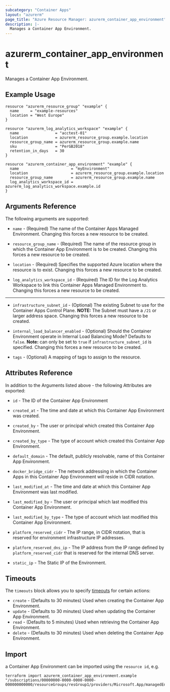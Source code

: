 ```yaml
---
subcategory: "Container Apps"
layout: "azurerm"
page_title: "Azure Resource Manager: azurerm_container_app_environment"
description: |-
  Manages a Container App Environment.
---
```


# azurerm_container_app_environment

Manages a Container App Environment.

## Example Usage

```hcl
resource "azurerm_resource_group" "example" {
  name     = "example-resources"
  location = "West Europe"
}

resource "azurerm_log_analytics_workspace" "example" {
  name                = "acctest-01"
  location            = azurerm_resource_group.example.location
  resource_group_name = azurerm_resource_group.example.name
  sku                 = "PerGB2018"
  retention_in_days   = 30
}

resource "azurerm_container_app_environment" "example" {
  name                       = "myEnvironment"
  location                   = azurerm_resource_group.example.location
  resource_group_name        = azurerm_resource_group.example.name
  log_analytics_workspace_id = azurerm_log_analytics_workspace.example.id
}
```

## Arguments Reference

The following arguments are supported:

* `name` - (Required) The name of the Container Apps Managed Environment. Changing this forces a new resource to be created.

* `resource_group_name` - (Required) The name of the resource group in which the Container App Environment is to be created. Changing this forces a new resource to be created.

* `location` - (Required) Specifies the supported Azure location where the resource is to exist. Changing this forces a new resource to be created.

* `log_analytics_workspace_id` - (Required) The ID for the Log Analytics Workspace to link this Container Apps Managed Environment to. Changing this forces a new resource to be created.

---

* `infrastructure_subnet_id` - (Optional) The existing Subnet to use for the Container Apps Control Plane. **NOTE:** The Subnet must have a `/21` or larger address space. Changing this forces a new resource to be created.

* `internal_load_balancer_enabled` - (Optional) Should the Container Environment operate in Internal Load Balancing Mode? Defaults to `false`. **Note:** can only be set to `true` if `infrastructure_subnet_id` is specified. Changing this forces a new resource to be created.

* `tags` - (Optional) A mapping of tags to assign to the resource.

## Attributes Reference

In addition to the Arguments listed above - the following Attributes are exported:

* `id` - The ID of the Container App Environment

* `created_at` - The time and date at which this Container App Environment was created.

* `created_by` - The user or principal which created this Container App Environment.

* `created_by_type` - The type of account which created this Container App Environment.

* `default_domain` - The default, publicly resolvable, name of this Container App Environment.

* `docker_bridge_cidr` - The network addressing in which the Container Apps in this Container App Environment will reside in CIDR notation.

* `last_modified_at` - The time and date at which this Container App Environment was last modified.

* `last_modified_by` - The user or principal which last modified this Container App Environment.

* `last_modified_by_type` - The type of account which last modified this Container App Environment.

* `platform_reserved_cidr` - The IP range, in CIDR notation, that is reserved for environment infrastructure IP addresses.

* `platform_reserved_dns_ip` - The IP address from the IP range defined by `platform_reserved_cidr` that is reserved for the internal DNS server.

* `static_ip` - The Static IP of the Environment.


## Timeouts

The `timeouts` block allows you to specify [timeouts](https://www.terraform.io/docs/configuration/resources.html#timeouts) for certain actions:

* `create` - (Defaults to 30 minutes) Used when creating the Container App Environment.
* `update` - (Defaults to 30 minutes) Used when updating the Container App Environment.
* `read` - (Defaults to 5 minutes) Used when retrieving the Container App Environment.
* `delete` - (Defaults to 30 minutes) Used when deleting the Container App Environment.

## Import

a Container App Environment can be imported using the `resource id`, e.g.

```shell
terraform import azurerm_container_app_environment.example "/subscriptions/00000000-0000-0000-0000-000000000000/resourceGroups/resGroup1/providers/Microsoft.App/managedEnvironments/myEnvironment"
```